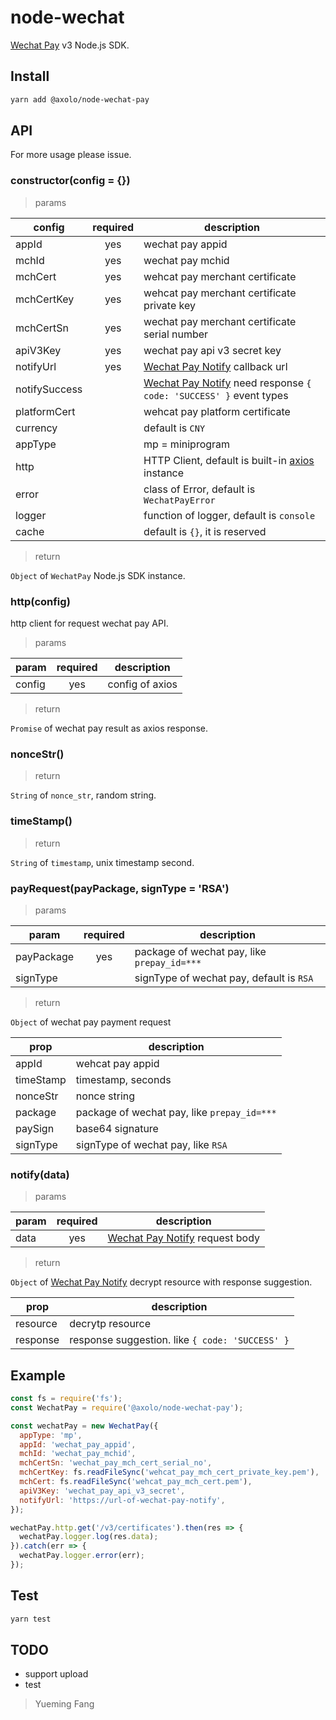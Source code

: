 # node-wechat

[Wechat Pay] v3 Node.js SDK.

## Install

```bash
yarn add @axolo/node-wechat-pay
```

## API

For more usage please issue.

### constructor(config = {})

> params

|    config     | required |                             description                             |
| ------------- | :------: | ------------------------------------------------------------------- |
| appId         |   yes    | wechat pay appid                                                    |
| mchId         |   yes    | wechat pay mchid                                                    |
| mchCert       |   yes    | wehcat pay merchant certificate                                     |
| mchCertKey    |   yes    | wehcat pay merchant certificate private key                         |
| mchCertSn     |   yes    | wechat pay merchant certificate serial number                       |
| apiV3Key      |   yes    | wechat pay api v3 secret key                                        |
| notifyUrl     |   yes    | [Wechat Pay Notify] callback url                                    |
| notifySuccess |          | [Wechat Pay Notify] need response `{ code: 'SUCCESS' }` event types |
| platformCert  |          | wehcat pay platform certificate                                     |
| currency      |          | default is `CNY`                                                    |
| appType       |          | mp = miniprogram                                                    |
| http          |          | HTTP Client, default is built-in [axios] instance                   |
| error         |          | class of Error, default is `WechatPayError`                         |
| logger        |          | function of logger, default is `console`                            |
| cache         |          | default is `{}`, it is reserved                                           |

> return

`Object` of `WechatPay` Node.js SDK instance.

### http(config)

http client for request wechat pay API.

> params

| param  | required |   description   |
| ------ | :------: | --------------- |
| config |   yes    | config of axios |

> return

`Promise` of wechat pay result as axios response.

### nonceStr()

> return

`String` of `nonce_str`, random string.

### timeStamp()

> return

`String` of `timestamp`, unix timestamp second.

### payRequest(payPackage, signType = 'RSA')

> params

|   param    | required |                 description                 |
| ---------- | :------: | ------------------------------------------- |
| payPackage |   yes    | package of wechat pay, like `prepay_id=***` |
| signType   |          | signType of wechat pay, default is `RSA`    |

> return

`Object` of wechat pay payment request

|   prop    |                 description                 |
| --------- | ------------------------------------------- |
| appId     | wehcat pay appid                            |
| timeStamp | timestamp, seconds                          |
| nonceStr  | nonce string                                |
| package   | package of wechat pay, like `prepay_id=***` |
| paySign   | base64 signature                            |
| signType  | signType of wechat pay, like `RSA`          |

### notify(data)

> params

| param | required |           description            |
| ----- | :------: | -------------------------------- |
| data  |   yes    | [Wechat Pay Notify] request body |

> return

`Object` of [Wechat Pay Notify] decrypt resource with response suggestion.

|   prop   |                   description                   |
| -------- | ----------------------------------------------- |
| resource | decrytp resource                                |
| response | response suggestion. like `{ code: 'SUCCESS' }` |

## Example

```js
const fs = require('fs');
const WechatPay = require('@axolo/node-wechat-pay');

const wechatPay = new WechatPay({
  appType: 'mp',
  appId: 'wechat_pay_appid',
  mchId: 'wechat_pay_mchid',
  mchCertSn: 'wechat_pay_mch_cert_serial_no',
  mchCertKey: fs.readFileSync('wehcat_pay_mch_cert_private_key.pem'),
  mchCert: fs.readFileSync('wehcat_pay_mch_cert.pem'),
  apiV3Key: 'wechat_pay_api_v3_secret',
  notifyUrl: 'https://url-of-wechat-pay-notify',
});

wechatPay.http.get('/v3/certificates').then(res => {
  wechatPay.logger.log(res.data);
}).catch(err => {
  wechatPay.logger.error(err);
});
```

## Test

```bash
yarn test
```

## TODO

- support upload
- test

> Yueming Fang

[Wechat Pay]: https://pay.weixin.qq.com/wiki/doc/apiv3/index.shtml
[Wechat Pay Notify]: https://pay.weixin.qq.com/wiki/doc/apiv3/apis/chapter3_1_5.shtml
[axios]: https://github.com/axios/axios
